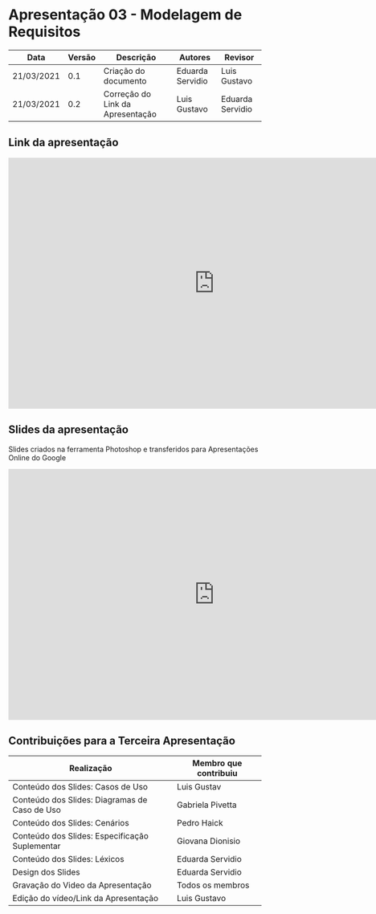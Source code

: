 # Apresentação 03 - Modelagem de Requisitos

| Data       | Versão | Descrição                        | Autores          | Revisor          |
| ---------- | ------ | -------------------------------- | ---------------- | ---------------- |
| 21/03/2021 | 0.1    | Criação do documento             | Eduarda Servidio | Luis Gustavo     |
| 21/03/2021 | 0.2    | Correção do Link da Apresentação | Luis Gustavo     | Eduarda Servidio |

## Link da apresentação

<iframe width="820" height="500" src="https://www.youtube.com/embed/1dD4IxKS7V0" frameborder="0"
    allow="accelerometer; autoplay; clipboard-write; encrypted-media; gyroscope; picture-in-picture"
    allowfullscreen></iframe>

## Slides da apresentação

Slides criados na ferramenta Photoshop e transferidos para Apresentações Online do Google

<iframe width="820" height="500" src="https://docs.google.com/presentation/d/1vwB-kZRqfS5tWEU7Xh1Jlr-Qyjm4G8J_XferMXrLapM/edit#slide=id.gc9c30c93e1_0_47" frameborder="0"
    allow="accelerometer; autoplay; clipboard-write; encrypted-media; gyroscope; picture-in-picture"
    allowfullscreen></iframe>

## Contribuições para a Terceira Apresentação

| Realização                                     | Membro que contribuiu |
| ---------------------------------------------- | --------------------- |
| Conteúdo dos Slides: Casos de Uso              | Luis Gustav           |
| Conteúdo dos Slides: Diagramas de Caso de Uso  | Gabriela Pivetta      |
| Conteúdo dos Slides: Cenários                  | Pedro Haick           |
| Conteúdo dos Slides: Especificação Suplementar | Giovana Dionisio      |
| Conteúdo dos Slides: Léxicos                   | Eduarda Servidio      |
| Design dos Slides                              | Eduarda Servidio      |
| Gravação do Video da Apresentação              | Todos os membros      |
| Edição do vídeo/Link da Apresentação           | Luis Gustavo          |
